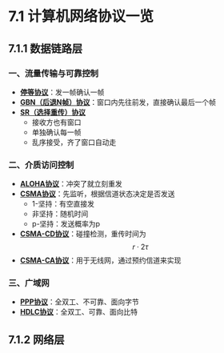 # 7.1 计算机网络协议一览

## 7.1.1 数据链路层

### 一、流量传输与可靠控制

- **[停等协议](../di-san-zhang-shu-ju-lian-lu-ceng/3.4-liu-liang-kong-zhi-yu-ke-kao-chuan-shu-ji-zhi.md#3.4.2-ting-zhi-deng-dai-xie-yi)**：发一帧确认一帧
- **[GBN（后退N帧）协议](../di-san-zhang-shu-ju-lian-lu-ceng/3.4-liu-liang-kong-zhi-yu-ke-kao-chuan-shu-ji-zhi.md#3.4.3-duo-zhen-hua-dong-chuang-kou-hou-tuinzhen-xie-yi-gbn)**：窗口内先往前发，直接确认最后一个帧
- **[SR（选择重传）协议](../di-san-zhang-shu-ju-lian-lu-ceng/3.4-liu-liang-kong-zhi-yu-ke-kao-chuan-shu-ji-zhi.md#3.4.5-xuan-ze-zhong-chuan-xie-yi-sr)**
  - 接收方也有窗口
  - 单独确认每一帧
  - 乱序接受，齐了窗口自动走



### 二、介质访问控制

- **[ALOHA协议](../di-san-zhang-shu-ju-lian-lu-ceng/3.5-jie-zhi-fang-wen-kong-zhi.md#1aloha-xie-yi)**：冲突了就立刻重发
- **[CSMA协议](../di-san-zhang-shu-ju-lian-lu-ceng/3.5-jie-zhi-fang-wen-kong-zhi.md#2csma-xie-yi)**：先监听，根据信道状态决定是否发送
  - 1-坚持：有空直接发
  - 非坚持：随机时间
  - p-坚持：发送概率为p
- **[CSMA-CD协议](../di-san-zhang-shu-ju-lian-lu-ceng/3.5-jie-zhi-fang-wen-kong-zhi.md#3csmacd-xie-yi)**：碰撞检测，重传时间为$$r\cdot 2\tau$$
- **[CSMA-CA协议](../di-san-zhang-shu-ju-lian-lu-ceng/3.5-jie-zhi-fang-wen-kong-zhi.md#4csmaca-xie-yi)**：用于无线网，通过预约信道来实现



### 三、广域网

- **[PPP协议](../di-san-zhang-shu-ju-lian-lu-ceng/3.7-guang-yu-wang.md#3.7.2-ppp-xie-yi)**：全双工、不可靠、面向字节
- **[HDLC协议](../di-san-zhang-shu-ju-lian-lu-ceng/3.7-guang-yu-wang.md#3.7.3-hdlc-xie-yi)**：全双工、可靠、面向比特



## 7.1.2 网络层

